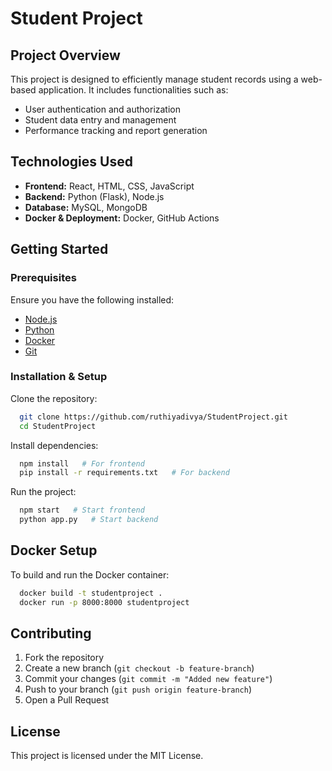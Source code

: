 # Student Project

## Project Overview
This project is designed to efficiently manage student records using a web-based application. It includes functionalities such as:
- User authentication and authorization
- Student data entry and management
- Performance tracking and report generation

## Technologies Used
- **Frontend:** React, HTML, CSS, JavaScript
- **Backend:** Python (Flask), Node.js
- **Database:** MySQL, MongoDB
- **Docker & Deployment:** Docker, GitHub Actions

## Getting Started

### Prerequisites
Ensure you have the following installed:
- [Node.js](https://nodejs.org/)
- [Python](https://www.python.org/downloads/)
- [Docker](https://www.docker.com/get-started)
- [Git](https://git-scm.com/downloads)

### Installation & Setup

Clone the repository:
```sh
  git clone https://github.com/ruthiyadivya/StudentProject.git
  cd StudentProject
```

Install dependencies:
```sh
  npm install   # For frontend
  pip install -r requirements.txt   # For backend
```

Run the project:
```sh
  npm start   # Start frontend
  python app.py   # Start backend
```

## Docker Setup
To build and run the Docker container:
```sh
  docker build -t studentproject .
  docker run -p 8000:8000 studentproject
```

## Contributing
1. Fork the repository
2. Create a new branch (`git checkout -b feature-branch`)
3. Commit your changes (`git commit -m "Added new feature"`)
4. Push to your branch (`git push origin feature-branch`)
5. Open a Pull Request

## License
This project is licensed under the MIT License.
